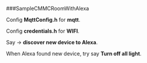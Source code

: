 ###SampleCMMCRoomWithAlexa

Config **MqttConfig.h** for **mqtt**.


Config **credentials.h** for **WIFI**.

Say -> **discover new device to Alexa**.

When Alexa found new device, try say **Turn off all light**.
